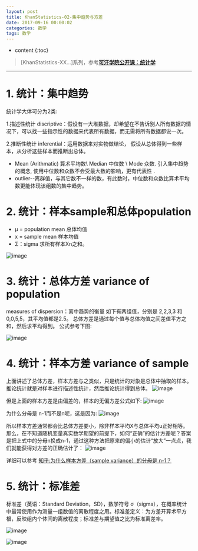 ```yaml
---
layout: post
title: KhanStatistics-02-集中趋势与方差
date: 2017-09-16 00:00:02
categories: 数学
tags: 数学
---
```

* content
{:toc}

> [KhanStatistics-XX...]系列，参考[**可汗学院公开课：统计学**](http://open.163.com/special/Khan/khstatistics.html)

---
# 1. 统计：集中趋势
统计学大体可分为2类:

1.描述性统计 discriptive：假设有一大堆数据，却希望在不告诉别人所有数据的情况下，可以找一些指示性的数据来代表所有数据，而无需将所有数据都说一次。

2.推断性统计 inferential：运用数据来对实物做结论， 假设从总体得到一些样本，从分析这些样本而推断出总体。

- Mean (Arithmatic) 算术平均数\ Median 中位数 \ Mode 众数.
引入集中趋势的概念, 使用中位数和众数不会受最大数的影响，更有代表性
 .
- outlier--离群值，与其它数不一样的数，有此数时，中位数和众数比算术平均数更能体现该组数的集中趋势。


# 2. 统计：样本sample和总体population

- μ = population mean 总体均值
- x = sample mean 样本均值
- Σ：sigma 求所有样本Xn之和。

![image](https://user-images.githubusercontent.com/18595935/30510395-e0bd2060-9afd-11e7-8033-439b3031a072.png)



# 3. 统计：总体方差 variance of population
measures of dispersion：离中趋势的衡量
如下有两组值，分别是 2,2,3,3 和 0,0,5,5，其平均值都是2.5。
总体方差是通过每个值与总体均值之间差值平方之和，然后求平均得到。
公式参考下图:

![image](https://user-images.githubusercontent.com/18595935/30512069-452f9672-9b21-11e7-8856-28eee48492fe.png)

# 4. 统计：样本方差 variance of sample
上面讲述了总体方差，样本方差与之类似，只是统计的对象是总体中抽取的样本。
推论统计就是对样本进行描述性统计，然后推论统计得到总体。
![image](https://user-images.githubusercontent.com/18595935/30517570-fccacb76-9b9e-11e7-957d-4d3d5112cf12.png)

但是上面的样本方差是由偏差的，样本的无偏方差公式如下:
![image](https://user-images.githubusercontent.com/18595935/30517599-f4458c06-9b9f-11e7-86f0-b4ebc6d43ab8.png)

为什么分母是 n-1而不是n呢，这是因为:
![image](https://user-images.githubusercontent.com/18595935/30517688-2c63eec8-9ba2-11e7-83ad-b9e8571e4ea5.png)

所以样本方差通常都会比总体方差要小，除非样本平均X与总体平均u正好相等。
那么，在不知道随机变量真实数学期望的前提下，如何“正确”的估计方差呢？答案是把上式中的分母n换成n-1，通过这种方法把原来的偏小的估计“放大”一点点，我们就能获得对方差的正确估计了：
![image](https://user-images.githubusercontent.com/18595935/30517718-1360de12-9ba3-11e7-8d69-71d1d9ff7cac.png)

详细可以参考 [知乎:为什么样本方差（sample variance）的分母是 n-1？](https://www.zhihu.com/question/20099757)

# 5. 统计：标准差
标准差（英语：Standard Deviation，SD），数学符号 σ（sigma），在概率统计中最常使用作为测量一组数值的离散程度之用。标准差定义：为方差开算术平方根，反映组内个体间的离散程度；标准差与期望值之比为标准离差率。

![image](https://user-images.githubusercontent.com/18595935/30517745-c8d326c4-9ba3-11e7-9dde-bda36386092e.png)

![image](https://user-images.githubusercontent.com/18595935/30517748-de8e4002-9ba3-11e7-8e82-cbb136c76647.png)
